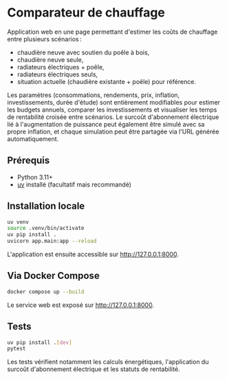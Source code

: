 # Comparateur de chauffage

Application web en une page permettant d'estimer les coûts de chauffage entre plusieurs scénarios :

- chaudière neuve avec soutien du poêle à bois,
- chaudière neuve seule,
- radiateurs électriques + poêle,
- radiateurs électriques seuls,
- situation actuelle (chaudière existante + poêle) pour référence.

Les paramètres (consommations, rendements, prix, inflation, investissements, durée d'étude) sont entièrement modifiables pour estimer les budgets annuels, comparer les investissements et visualiser les temps de rentabilité croisée entre scénarios. Le surcoût d'abonnement électrique lié à l'augmentation de puissance peut également être simulé avec sa propre inflation, et chaque simulation peut être partagée via l'URL générée automatiquement.

## Prérequis

- Python 3.11+
- [uv](https://github.com/astral-sh/uv) installé (facultatif mais recommandé)

## Installation locale

```bash
uv venv
source .venv/bin/activate
uv pip install .
uvicorn app.main:app --reload
```

L'application est ensuite accessible sur http://127.0.0.1:8000.

## Via Docker Compose

```bash
docker compose up --build
```

Le service web est exposé sur http://127.0.0.1:8000.

## Tests

```bash
uv pip install .[dev]
pytest
```

Les tests vérifient notamment les calculs énergétiques, l'application du surcoût d'abonnement électrique et les statuts de rentabilité.
